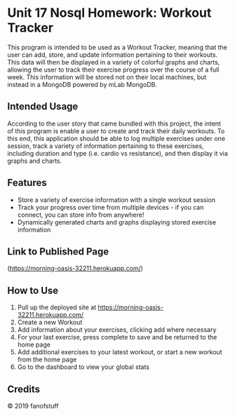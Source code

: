 # Unit 17 Nosql Homework: Workout Tracker

This program is intended to be used as a Workout Tracker, meaning that the user can add, store, and update information pertaining to their workouts. This data will then be displayed in a variety of colorful graphs and charts, allowing the user to track their exercise progress over the course of a full week. This information will be stored not on their local machines, but instead in a MongoDB powered by mLab MongoDB. 

## Intended Usage

According to the user story that came bundled with this project, the intent of this program is enable a user to create and track their daily workouts. To this end, this application should be able to log multiple exercises under one session, track a variety of information pertaining to these exercises, including duration and type (i.e. cardio vs resistance), and then display it via graphs and charts. 

## Features

- Store a variety of exercise information with a single workout session
- Track your progress over time from multiple devices - if you can connect, you can store info from anywhere!
- Dynamically generated charts and graphs displaying stored exercise information

## Link to Published Page

(https://morning-oasis-32211.herokuapp.com/)

## How to Use

1. Pull up the deployed site at https://morning-oasis-32211.herokuapp.com/
2. Create a new Workout
3. Add information about your exercises, clicking add where necessary
4. For your last exercise, press complete to save and be returned to the home page
5. Add additional exercises to your latest workout, or start a new workout from the home page
6. Go to the dashboard to view your global stats

## Credits

© 2019 fanofstuff
